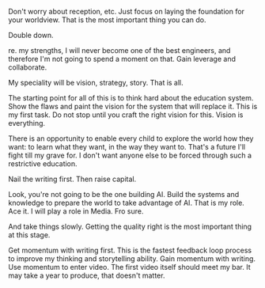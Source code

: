 Don't worry about reception, etc. Just focus on laying the foundation for your worldview. That is the most important thing you can do.

Double down.

re. my strengths, I will never become one of the best engineers, and therefore I'm not going to spend a moment on that. Gain leverage and collaborate.

My speciality will be vision, strategy, story. That is all.

The starting point for all of this is to think hard about the education system. Show the flaws and paint the vision for the system that will replace it. This is my first task. Do not stop until you craft the right vision for this. Vision is everything.

There is an opportunity to enable every child to explore the world how they want: to learn what they want, in the way they want to. That's a future I'll fight till my grave for. I don't want anyone else to be forced through such a restrictive education.

Nail the writing first. Then raise capital.

Look, you're not going to be the one building AI. Build the systems and knowledge to prepare the world to take advantage of AI. That is my role. Ace it. I will play a role in Media. Fro sure.

And take things slowly. Getting the quality right is the most important thing at this stage.

Get momentum with writing first. This is the fastest feedback loop process to improve my thinking and storytelling ability. Gain momentum with writing. Use momentum to enter video. The first video itself should meet my bar. It may take a year to produce, that doesn't matter.





